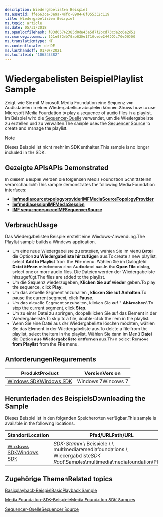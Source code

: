 ```yaml
---
description: Wiedergabelisten Beispiel
ms.assetid: ffe663ce-3e9a-4dfc-8904-6f055332c119
title: Wiedergabelisten Beispiel
ms.topic: article
ms.date: 05/31/2018
ms.openlocfilehash: f83d05762385d0de43a5d7f2bcd73cda2c6e2d51
ms.sourcegitcommit: 831e8f3db78ab820e1710cede244553c70e50500
ms.translationtype: MT
ms.contentlocale: de-DE
ms.lasthandoff: 01/07/2021
ms.locfileid: "106343382"
---
```

# <a name="playlist-sample"></a><span data-ttu-id="1d03f-103">Wiedergabelisten Beispiel</span><span class="sxs-lookup"><span data-stu-id="1d03f-103">Playlist Sample</span></span>

<span data-ttu-id="1d03f-104">Zeigt, wie Sie mit Microsoft Media Foundation eine Sequenz von Audiodateien in einer Wiedergabeliste abspielen können.</span><span class="sxs-lookup"><span data-stu-id="1d03f-104">Shows how to use Microsoft Media Foundation to play a sequence of audio files in a playlist.</span></span> <span data-ttu-id="1d03f-105">Im Beispiel wird die [Sequencer-Quelle](sequencer-source.md) verwendet, um die Wiedergabeliste zu erstellen und zu verwalten.</span><span class="sxs-lookup"><span data-stu-id="1d03f-105">The sample uses the [Sequencer Source](sequencer-source.md) to create and manage the playlist.</span></span>

> [!Note]  
> <span data-ttu-id="1d03f-106">Dieses Beispiel ist nicht mehr im SDK enthalten.</span><span class="sxs-lookup"><span data-stu-id="1d03f-106">This sample is no longer included in the SDK.</span></span>

 

## <a name="apis-demonstrated"></a><span data-ttu-id="1d03f-107">Gezeigte APIs</span><span class="sxs-lookup"><span data-stu-id="1d03f-107">APIs Demonstrated</span></span>

<span data-ttu-id="1d03f-108">In diesem Beispiel werden die folgenden Media Foundation Schnittstellen veranschaulicht:</span><span class="sxs-lookup"><span data-stu-id="1d03f-108">This sample demonstrates the following Media Foundation interfaces:</span></span>

-   [<span data-ttu-id="1d03f-109">**Imfmediasourcetopologyprovider**</span><span class="sxs-lookup"><span data-stu-id="1d03f-109">**IMFMediaSourceTopologyProvider**</span></span>](/windows/desktop/api/mfidl/nn-mfidl-imfmediasourcetopologyprovider)
-   [<span data-ttu-id="1d03f-110">**Imfmediasession**</span><span class="sxs-lookup"><span data-stu-id="1d03f-110">**IMFMediaSession**</span></span>](/windows/desktop/api/mfidl/nn-mfidl-imfmediasession)
-   [<span data-ttu-id="1d03f-111">**IMF sequencersource**</span><span class="sxs-lookup"><span data-stu-id="1d03f-111">**IMFSequencerSource**</span></span>](/windows/desktop/api/mfidl/nn-mfidl-imfsequencersource)

## <a name="usage"></a><span data-ttu-id="1d03f-112">Verbrauch</span><span class="sxs-lookup"><span data-stu-id="1d03f-112">Usage</span></span>

<span data-ttu-id="1d03f-113">Das Wiedergabelisten Beispiel erstellt eine Windows-Anwendung.</span><span class="sxs-lookup"><span data-stu-id="1d03f-113">The Playlist sample builds a Windows application.</span></span>

-   <span data-ttu-id="1d03f-114">Um eine neue Wiedergabeliste zu erstellen, wählen Sie im Menü **Datei** die Option **zu Wiedergabeliste hinzufügen** aus.</span><span class="sxs-lookup"><span data-stu-id="1d03f-114">To create a new playlist, select **Add to Playlist** from the **File** menu.</span></span> <span data-ttu-id="1d03f-115">Wählen Sie im Dialogfeld **Datei öffnen** mindestens eine Audiodatei aus.</span><span class="sxs-lookup"><span data-stu-id="1d03f-115">In the **Open File** dialog, select one or more audio files.</span></span> <span data-ttu-id="1d03f-116">Die Dateien werden der Wiedergabeliste hinzugefügt.</span><span class="sxs-lookup"><span data-stu-id="1d03f-116">The files are added to the playlist.</span></span>
-   <span data-ttu-id="1d03f-117">Um die Sequenz wiederzugeben, **Klicken Sie auf wieder** geben.</span><span class="sxs-lookup"><span data-stu-id="1d03f-117">To play the sequence, click **Play**.</span></span>
-   <span data-ttu-id="1d03f-118">Um das aktuelle Segment anzuhalten **, klicken Sie auf Anhalten**.</span><span class="sxs-lookup"><span data-stu-id="1d03f-118">To pause the current segment, click **Pause**.</span></span>
-   <span data-ttu-id="1d03f-119">Um das aktuelle Segment anzuhalten, klicken Sie auf " **Abbrechen**".</span><span class="sxs-lookup"><span data-stu-id="1d03f-119">To stop the current segment, click **Stop**.</span></span>
-   <span data-ttu-id="1d03f-120">Um zu einer Datei zu springen, doppelklicken Sie auf das Element in der Wiedergabeliste.</span><span class="sxs-lookup"><span data-stu-id="1d03f-120">To skip to a file, double-click the item in the playlist.</span></span>
-   <span data-ttu-id="1d03f-121">Wenn Sie eine Datei aus der Wiedergabeliste löschen möchten, wählen Sie das Element in der Wiedergabeliste aus.</span><span class="sxs-lookup"><span data-stu-id="1d03f-121">To delete a file from the playlist, select the item in the playlist.</span></span> <span data-ttu-id="1d03f-122">Wählen Sie dann im Menü **Datei** die Option **aus Wiedergabeliste entfernen** aus.</span><span class="sxs-lookup"><span data-stu-id="1d03f-122">Then select **Remove from Playlist** from the **File** menu.</span></span>

## <a name="requirements"></a><span data-ttu-id="1d03f-123">Anforderungen</span><span class="sxs-lookup"><span data-stu-id="1d03f-123">Requirements</span></span>



| <span data-ttu-id="1d03f-124">Produkt</span><span class="sxs-lookup"><span data-stu-id="1d03f-124">Product</span></span>                                                        | <span data-ttu-id="1d03f-125">Version</span><span class="sxs-lookup"><span data-stu-id="1d03f-125">Version</span></span>   |
|----------------------------------------------------------------|-----------|
| [<span data-ttu-id="1d03f-126">Windows SDK</span><span class="sxs-lookup"><span data-stu-id="1d03f-126">Windows SDK</span></span>](https://msdn.microsoft.com/windowsvista/bb980924.aspx) | <span data-ttu-id="1d03f-127">Windows 7</span><span class="sxs-lookup"><span data-stu-id="1d03f-127">Windows 7</span></span> |



 

## <a name="downloading-the-sample"></a><span data-ttu-id="1d03f-128">Herunterladen des Beispiels</span><span class="sxs-lookup"><span data-stu-id="1d03f-128">Downloading the Sample</span></span>

<span data-ttu-id="1d03f-129">Dieses Beispiel ist in den folgenden Speicherorten verfügbar.</span><span class="sxs-lookup"><span data-stu-id="1d03f-129">This sample is available in the following locations.</span></span>



| <span data-ttu-id="1d03f-130">Standort</span><span class="sxs-lookup"><span data-stu-id="1d03f-130">Location</span></span>                                                     | <span data-ttu-id="1d03f-131">Pfad/URL</span><span class="sxs-lookup"><span data-stu-id="1d03f-131">Path/URL</span></span>                                                   |
|--------------------------------------------------------------|------------------------------------------------------------|
| [<span data-ttu-id="1d03f-132">Windows SDK</span><span class="sxs-lookup"><span data-stu-id="1d03f-132">Windows SDK</span></span>](https://www.microsoft.com/download/details.aspx?id=8279) | <span data-ttu-id="1d03f-133">*SDK-Stamm* \\ Beispiele \\ \\ multimediaremediafoundations \\ Wiedergabeliste</span><span class="sxs-lookup"><span data-stu-id="1d03f-133">*SDK Root*\\Samples\\multimedia\\mediafoundation\\Playlist</span></span> |



 

## <a name="related-topics"></a><span data-ttu-id="1d03f-134">Zugehörige Themen</span><span class="sxs-lookup"><span data-stu-id="1d03f-134">Related topics</span></span>

<dl> <dt>

<span data-ttu-id="1d03f-135">[Basicplayback-Beispiel](/previous-versions//bb970475(v=vs.85))</span><span class="sxs-lookup"><span data-stu-id="1d03f-135">[BasicPlayback Sample](/previous-versions//bb970475(v=vs.85))</span></span>
</dt> <dt>

[<span data-ttu-id="1d03f-136">Media Foundation-SDK-Beispiele</span><span class="sxs-lookup"><span data-stu-id="1d03f-136">Media Foundation SDK Samples</span></span>](media-foundation-sdk-samples.md)
</dt> <dt>

[<span data-ttu-id="1d03f-137">Sequencer-Quelle</span><span class="sxs-lookup"><span data-stu-id="1d03f-137">Sequencer Source</span></span>](sequencer-source.md)
</dt> </dl>

 

 
